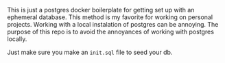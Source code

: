 This is just a postgres docker boilerplate for getting set up with an ephemeral database. This method is my favorite for working on 
personal projects. Working with a local instalation of postgres can be annoying. The purpose of this repo is to avoid the annoyances of working with postgres locally.

Just make sure you make an `init.sql` file to seed your db.
